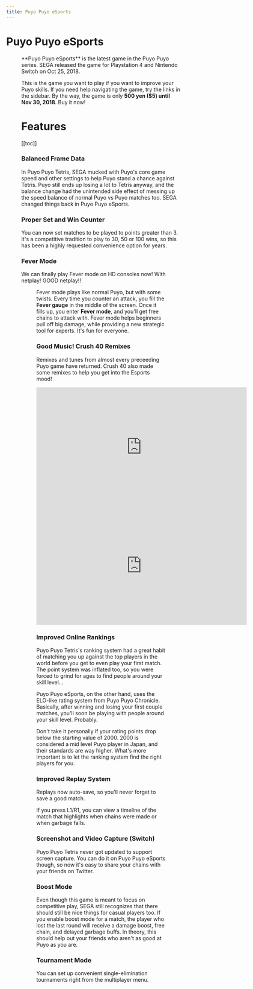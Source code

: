 ```yaml
---
title: Puyo Puyo eSports
---
```

# Puyo Puyo eSports
<Figure :imgUrl="'/img/guides/puyopuyoesports.jpg'" />
**Puyo Puyo eSports** is the latest game in the Puyo Puyo series. SEGA released the game for Playstation 4 and Nintendo Switch on Oct 25, 2018.

This is the game you want to play if you want to improve your Puyo skills. If you need help navigating the game, try the links in the sidebar. By the way, the game is only **500 yen ($5) until Nov 30, 2018**. Buy it now!

# Features
[[toc]]

### Balanced Frame Data
In Puyo Puyo Tetris, SEGA mucked with Puyo's core game speed and other settings to help Puyo stand a chance against Tetris. Puyo still ends up losing a lot to Tetris anyway, and the balance change had the unintended side effect of messing up the speed balance of normal Puyo vs Puyo matches too. SEGA changed things back in Puyo Puyo eSports.

### Proper Set and Win Counter
You can now set matches to be played to points greater than 3. It's a competitive tradition to play to 30, 50 or 100 wins, so this has been a highly requested convenience option for years.

### Fever Mode
We can finally play Fever mode on HD consoles now! With netplay! GOOD netplay!!
<Figure :imgUrl="'/img/esports/fever.jpg'" :caption="'We\'ve been waiting so long.'"/>

Fever mode plays like normal Puyo, but with some twists. Every time you counter an attack, you fill the **Fever gauge** in the middle of the screen. Once it fills up, you enter **Fever mode**, and you'll get free chains to attack with. Fever mode helps beginners pull off big damage, while providing a new strategic tool for experts. It's fun for everyone.


### Good Music! Crush 40 Remixes
Remixes and tunes from almost every preceeding Puyo game have returned. Crush 40 also made some remixes to help you get into the Esports mood!
<iframe width="560" height="315" src="https://www.youtube.com/embed/5wqUUoo8RQE" frameborder="0" allow="accelerometer; autoplay; encrypted-media; gyroscope; picture-in-picture" allowfullscreen></iframe>

<iframe width="560" height="315" src="https://www.youtube.com/embed/qrWYlozZhd0" frameborder="0" allow="accelerometer; autoplay; encrypted-media; gyroscope; picture-in-picture" allowfullscreen></iframe>


### Improved Online Rankings
Puyo Puyo Tetris's ranking system had a great habit of matching you up against the top players in the world before you get to even play your first match. The point system was inflated too, so you were forced to grind for ages to find people around your skill level...

Puyo Puyo eSports, on the other hand, uses the ELO-like rating system from Puyo Puyo Chronicle. Basically, after winning and losing your first couple matches, you'll soon be playing with people around your skill level. Probably.

Don't take it personally if your rating points drop below the starting value of 2000. 2000 is considered a mid level Puyo player in Japan, and their standards are way higher. What's more important is to let the ranking system find the right players for you.

### Improved Replay System
Replays now auto-save, so you'll never forget to save a good match.

If you press L1/R1, you can view a timeline of the match that highlights when chains were made or when garbage falls.


### Screenshot and Video Capture (Switch)
Puyo Puyo Tetris never got updated to support screen capture. You can do it on Puyo Puyo eSports though, so now it's easy to share your chains with your friends on Twitter.

### Boost Mode
Even though this game is meant to focus on competitive play, SEGA still recognizes that there should still be nice things for casual players too. If you enable boost mode for a match, the player who lost the last round will receive a damage boost, free chain, and delayed garbage buffs. In theory, this should help out your friends who aren't as good at Puyo as you are.

### Tournament Mode
You can set up convenient single-elimination tournaments right from the multiplayer menu.
